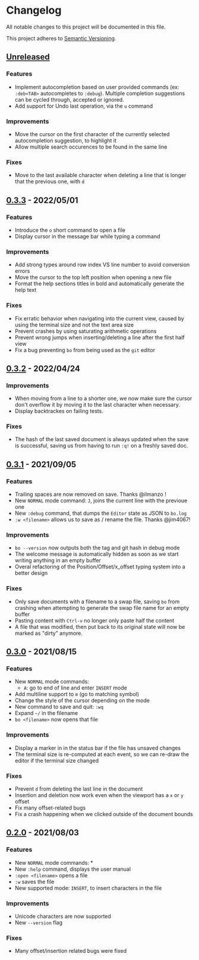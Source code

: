 # Changelog

All notable changes to this project will be documented in this file.

This project adheres to [Semantic Versioning](https://semver.org).

## [Unreleased]

### Features
- Implement autocompletion based on user provided commands (ex: `:deb<TAB>` autocompletes to `:debug`). Multiple completion suggestions can be cycled through, accepted or ignored.
- Add support for Undo last operation, via the `u` command

### Improvements
- Move the cursor on the first character of the currently selected autocompletion suggestion, to highlight it
- Allow multiple search occurences to be found in the same line

### Fixes
- Move to the last available character when deleting a line that is longer that the previous one, with `d`

## [0.3.3] - 2022/05/01

### Features
- Introduce the `o` short command to open a file
- Display cursor in the message bar while typing a command

### Improvements
- Add strong types around row index VS line number to avoid conversion errors
- Move the cursor to the top left position when opening a new file
- Format the help sections titles in bold and automatically generate the help text

### Fixes
- Fix erratic behavior when navigating into the current view, caused by using the terminal size and not the text area size
- Prevent crashes by using saturating arithmetic operations
- Prevent wrong jumps when inserting/deleting a line after the first half view
- Fix a bug preventing `bo` from being used as the `git` editor

## [0.3.2] - 2022/04/24

### Improvements
- When moving from a line to a shorter one, we now make sure the cursor don't overflow it by moving it to the last character when necessary.
- Display backtrackes on failing tests.

### Fixes
- The hash of the last saved document is always updated when the save is successful, saving us from having to run `:q!` on a freshly saved doc.

## [0.3.1] - 2021/09/05

### Features
- Trailing spaces are now removed on save. Thanks @ilmanzo !
- New `NORMAL` mode command: `J`, joins the current line with the previoue one
- New `:debug` command, that dumps the `Editor` state as JSON to `bo.log`
- `:w <filename>` allows us to save as / rename the file. Thanks @jim4067!

### Improvements
- `bo --version` now outputs both the tag and git hash in debug mode
- The welcome message is automatically hidden as soon as we start writing anything in an empty buffer
- Overal refactoring of the Position/Offset/x_offset typing system into a better design

### Fixes
- Only save documents with a filename to a swap file, saving `bo` from crashing when attempting to generate the swap file name for an empty buffer
- Pasting content with `Ctrl-v` no longer only paste half the content
- A file that was modified, then put back to its original state will now be marked as "dirty" anymore.

## [0.3.0] - 2021/08/15

### Features
- New `NORMAL` mode commands:
    * `A`: go to end of line and enter `INSERT` mode
- Add multiline support to `m` (go to matching symbol)
- Change the style of the cursor depending on the mode
- New command to save and quit: `:wq`
- Expand `~/` in the filename
- `bo <filename>` now opens that file

### Improvements
- Display a marker in in the status bar if the file has unsaved changes
- The terminal size is re-computed at each event, so we can re-draw the editor if the terminal size changed

### Fixes
- Prevent `d` from deleting the last line in the document
- Insertion and deletion now work even when the viewport has a `x` or `y` offset
- Fix many offset-related bugs
- Fix a crash happening when we clicked outside of the document bounds

## [0.2.0] - 2021/08/03

### Features
- New `NORMAL` mode commands:
  *
- New `:help` command, displays the user manual
- `:open <filename>` opens a file
- `:w` saves the file
- New supported mode: `INSERT`, to insert characters in the file

### Improvements
- Unicode characters are now supported
- New `--version` flag

### Fixes
- Many offset/insertion related bugs were fixed


[Unreleased]: https://github.com/brouberol/bo/compare/v0.3.3...HEAD
[0.3.3]: https://github.com/brouberol/bo/compare/v0.3.2...0.3.3
[0.3.2]: https://github.com/brouberol/bo/compare/v0.3.1...0.3.2
[0.3.1]: https://github.com/brouberol/bo/compare/v0.3.0...0.3.1
[0.3.0]: https://github.com/brouberol/bo/compare/v0.2.0...v0.3.0
[0.2.0]: https://github.com/brouberol/bo/compare/v0.1.0...v0.2.0
